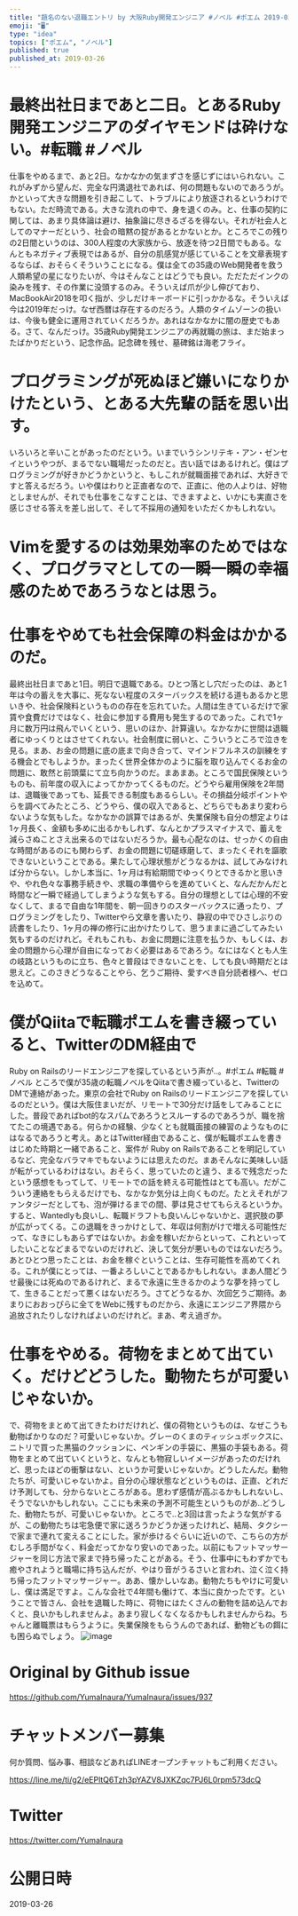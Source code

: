 ```yaml
---
title: "題名のない退職エントリ by 大阪Ruby開発エンジニア #ノベル #ポエム 2019-03-25"
emoji: "🖥"
type: "idea"
topics: ["ポエム", "ノベル"]
published: true
published_at: 2019-03-26
---
```



# 最終出社日まであと二日。とあるRuby開発エンジニアのダイヤモンドは砕けない。#転職 #ノベル

仕事をやめるまで、あと2日。なかなかの気まずさを感じずにはいられない。これがみずから望んだ、完全な円満退社であれば、何の問題もないのであろうが。かといって大きな問題を引き起こして、トラブルにより放逐されるというわけでもない。ただ時流である。大きな流れの中で、身を退くのみ。と、仕事の契約に関しては、あまり具体論は避け、抽象論に尽きるざるを得ない。それが社会人としてのマナーだという、社会の暗黙の掟があるとかないとか。ところでこの残りの2日間というのは、300人程度の大家族から、放逐を待つ2日間でもある。なんともネガティブ表現ではあるが、自分の肌感覚が感じていることを文章表現するならば、おそらくそういうことになる。僕は全ての35歳のWeb開発者を救う人類希望の星になりたいが、今はそんなことはどうでも良い。ただただインクの染みを残す、その作業に没頭するのみ。そういえば爪が少し伸びており、MacBookAir2018を叩く指が、少しだけキーボードに引っかかるな。そういえば今は2019年だっけ。なぜ西暦は存在するのだろう。人類のタイムゾーンの扱いは、今後も健全に運用されていくだろうか。あれはなかなかに闇の歴史でもある。さて、なんだっけ。35歳Ruby開発エンジニアの再就職の旅は、まだ始まったばかりだという、記念作品。記念碑を残せ、墓碑銘は海老フライ。 

# プログラミングが死ぬほど嫌いになりかけたという、とある大先輩の話を思い出す。

いろいろと辛いことがあったのだという。いまでいうシンリテキ・アン・ゼンセイというやつが、まるでない職場だったのだと。古い話ではあるけれど。僕はプログラミングが好きかどうかというと、もしこれが就職面接であれば、大好きですと答えるだろう。いや僕はわりと正直者なので、正直に、他の人よりは、好物としませんが、それでも仕事をこなすことは、できますよと、いかにも実直さを感じさせる答えを差し出して、そして不採用の通知をいただくかもしれない。 

# Vimを愛するのは効果効率のためではなく、プログラマとしての一瞬一瞬の幸福感のためであろうなとは思う。

 

# 仕事をやめても社会保障の料金はかかるのだ。

最終出社日まであと1日。明日で退職である。ひとつ落とし穴だったのは、あと1年は今の蓄えを大事に、死なない程度のスターバックスを続ける道もあるかと思いきや、社会保険料というものの存在を忘れていた。人間は生きているだけで家賃や食費だけではなく、社会に参加する費用も発生するのであった。これで1ヶ月に数万円は飛んでいくという、思いのほか、計算違い。なかなかに世間は退職者にゆっくりとはさせてくれない。社会制度に弱いと、こういうところで泣きを見る。まあ、お金の問題に底の底まで向き合って、マインドフルネスの訓練をする機会とでもしようか。まったく世界全体かのように脳を取り込んでくるお金の問題に、敢然と前頭葉にて立ち向かうのだ。まあまあ。ところで国民保険というものも、前年度の収入によってかかってくるものだ。どうやら雇用保険を2年間は、退職後であっても、延長できる制度もあるらしい。その損益分岐ポイントやらを調べてみたところ、どうやら、僕の収入であると、どちらでもあまり変わらないような気もした。なかなかの誤算ではあるが、失業保険も自分の想定よりは1ヶ月長く、金額も多めに出るかもしれず、なんとかプラスマイナスで、蓄えを減らさぬことさえ出来るのではないだろうか。最も心配なのは、せっかくの自由な時間があるのにも関わらず、お金の問題に切磋琢磨して、まったくそれを謳歌できないということである。果たして心理状態がどうなるかは、試してみなければ分からない。しかし本当に、1ヶ月は有給期間でゆっくりとできるかと思いきや、やれ色々な事務手続きや、求職の準備やらを進めていくと、なんだかんだと時間など一瞬で経過してしまうような気もする。自分の理想としては心理的不安なくして、まるで自由な1年間を、朝一回きりのスターバックスに通ったり、プログラミングをしたり、Twitterやら文章を書いたり、静寂の中でひさしぶりの読書をしたり、1ヶ月の禅の修行に出かけたりして、思うままに過ごしてみたい気もするのだけれど。それもこれも、お金に問題に注意を払うか、もしくは、お金の問題から心理が自由になっておく必要はあるであろう。なにはなくとも人生の岐路というものに立ち、色々と普段はできないことを、しても良い時期だとは思えど。このさきどうなることやら、乞うご期待、愛すべき自分読者様へ、ゼロを込めて。 

# 僕がQiitaで転職ポエムを書き綴っていると、TwitterのDM経由で

Ruby on Railsのリードエンジニアを探しているという声が‥。#ポエム #転職 #ノベル
ところで僕が35歳の転職ノベルをQiitaで書き綴っていると、TwitterのDMで連絡があった。東京の会社でRuby on Railsのリードエンジニアを探しているのだという。僕は大阪住まいだが、リモートで30分だけ話をしてみることにした。普段であればbot的なスパムであろうとスルーするのであろうが、職を捨てたこの境遇である。何らかの経験、少なくとも就職面接の練習のようなものにはなるであろうと考え。あとはTwitter経由であること、僕が転職ポエムを書きはじめた時期と一緒であること、案件が Ruby on Railsであることを明記しているなど、完全なバラマキでもないようには思えたのだ。まあそんなに美味しい話が転がっているわけはない。おそらく、思っていたのと違う、まるで残念だったという感想をもってして、リモートでの話を終える可能性はとても高い。だがこういう連絡をもらえるだけでも、なかなか気分は上向くものだ。たとえそれがファンタジーだとしても、泡が弾けるまでの間、夢は見させてもらえるというか。すると、Wantedlyも良いし、転職ドラフトも良いんじゃないかと、選択肢の夢が広がってくる。この退職をきっかけとして、年収は何割がけで増える可能性だって、なきにしもあらずではないか。お金を稼いだからといって、これといってしたいことなどまるでないのだけれど、決して気分が悪いものではないだろう。あとひとつ思ったことは、お金を稼ぐということは、生存可能性を高めてくれる。これが僕にとっては、一番よろしいことであるかもしれない。まあ人間どうせ最後には死ぬのであるけれど、まるで永遠に生きるかのような夢を持ってして、生きることだって悪くはないだろう。さてどうなるか、次回乞うご期待。あまりにおおっぴらに全てをWebに残すものだから、永遠にエンジニア界隈から追放されたりしなければよいのだけれど。まあ、考え過ぎか。 


# 仕事をやめる。荷物をまとめて出ていく。だけどどうした。動物たちが可愛いじゃないか。

で、荷物をまとめて出てきたわけだけれど、僕の荷物というものは、なぜこうも動物ばかりなのだ？可愛いじゃないか。グレーのくまのティッシュボックスに、ニトリで買った黒猫のクッションに、ペンギンの手袋に、黒猫の手袋もある。荷物をまとめて出ていくというと、なんとも物寂しいイメージがあったのだけれど、思ったほどの衝撃はない、というか可愛いじゃないか。どうしたんだ。動物たちが、可愛いじゃないかよ。自分の心理状態などというものは、正直、どれだけ予測しても、分からないところがある。思わず感情が高ぶるかもしれないし、そうでないかもしれない。ここにも未来の予測不可能生というものがあ‥どうした、動物たちが、可愛いじゃないか。ところで‥と3回は言ったような気がするが、この動物たちは宅急便で家に送ろうかどうか迷ったけれど、結局、タクシーで家まで連れて変えることにした。家が歩けるぐらいに近いので、こちらの方がむしろ手間がなく、料金だってかなり安いのであった。以前にもフットマッサージャーを同じ方法で家まで持ち帰ったことがある。そう、仕事中にもわずかでも癒やされようと職場に持ち込んだが、やはり音がうるさいと言われ、泣く泣く持ち帰ったフットマッサージャー。ああ、懐かしいなあ。動物たちもやけに可愛いし、僕は満足ですよ。こんな会社で4年間も働けて、本当に良かったです。ということで皆さん、会社を退職した時に、荷物にはたくさんの動物を詰め込んでおくと、良いかもしれませんよ。あまり寂しくなくなるかもしれませんからね。ちゃんと離職票はもらうように。失業保険をもらうんのであれば、動物どもの餌にも困らぬでしょう。 ![image](https://files.slack.com/files-pri/T18TT376E-FH8L2N0JG/image.png?pub_secret=137d35ae51)

# Original by Github issue

https://github.com/YumaInaura/YumaInaura/issues/937








<!-- Update From Qiita API -->

# チャットメンバー募集


何か質問、悩み事、相談などあればLINEオープンチャットもご利用ください。

https://line.me/ti/g2/eEPltQ6Tzh3pYAZV8JXKZqc7PJ6L0rpm573dcQ





# Twitter


https://twitter.com/YumaInaura


<!-- Update From Qiita API -->



# 公開日時

2019-03-26

